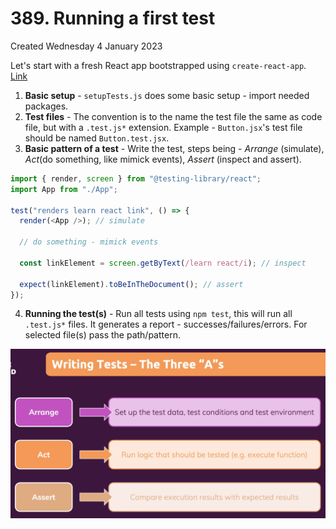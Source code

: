 # 389. Running a first test
Created Wednesday 4 January 2023

Let's start with a fresh React app bootstrapped using `create-react-app`. [Link](git@github.com:exemplar-codes/testing-react-apps-first-tutorial.git)

1. **Basic setup** - `setupTests.js` does some basic setup - import needed packages.
2. **Test files** - The convention is to the name the test file the same as code file, but with a `.test.js*` extension. Example - `Button.jsx`'s test file should be named `Button.test.jsx`.
3. **Basic pattern of a test** - Write the test, steps being - *Arrange* (simulate), *Act*(do something, like mimick events), *Assert* (inspect and assert).
```js
import { render, screen } from "@testing-library/react";
import App from "./App";

test("renders learn react link", () => {
  render(<App />); // simulate

  // do something - mimick events

  const linkElement = screen.getByText(/learn react/i); // inspect

  expect(linkElement).toBeInTheDocument(); // assert
});
```
4. **Running the test(s)** - Run all tests using `npm test`, this will run all `.test.js*` files. It generates a report - successes/failures/errors. For selected file(s) pass the path/pattern.

![](../../../../assets/389_Running_a_first_test-image-1-46f7245e.png)
